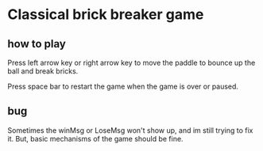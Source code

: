 # Classical brick breaker game

## how to play
Press left arrow key or right arrow key to move the paddle to bounce up the ball and break bricks. 

Press space bar to restart the game when the game is over or paused.

## bug
Sometimes the winMsg or LoseMsg won't show up, and im still trying to fix it. But, basic mechanisms of the game should be fine.
